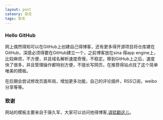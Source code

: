 ```yaml
---
layout: post
cateory: 杂文
tags: 杂文
---
```


### Hello GitHub 


网上偶然得知可以在GitHub上创建自己得博客，还有更多得开源项目将仓库建在GitHub，深感必须得要在GitHub建立一个，之前博客放在sina 得app engine上，比较麻烦，不方便，并且域名解析速度奇慢，不稳定。移到GitHub上之后，速度快了很多，并且管理操作都特别方便，不擅长写网页，在推荐得站点找了这个简单唯美的模板。  


在后期会尝试修改页面布局，增加更多功能，自己的评论插件，RSS订阅，weibo分享等等。

### 致谢


网站的模板主要来自于唐久军，大家可以访问他得博客,[请猛戳这儿](http://tangjiujun.github.io)。
